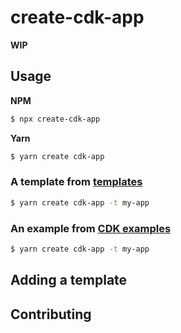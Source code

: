 # create-cdk-app

**WIP**

## Usage

**NPM**

```bash
$ npx create-cdk-app
```

**Yarn**

```bash
$ yarn create cdk-app
```

### A template from [templates]()

```bash
$ yarn create cdk-app -t my-app
```

### An example from [CDK examples](https://github.com/aws-samples/aws-cdk-examples)

```bash
$ yarn create cdk-app -t my-app
```

## Adding a template

## Contributing
